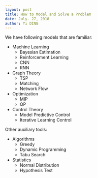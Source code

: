 ```yaml
---
layout: post
title: How to Model and Solve a Problem
date: July. 27, 2018
author: Yi DING
---
```




We have following models that are familiar:

* Machine Learning
  * Bayesian Estimation
  * Reinforcement Learning
  * CNN
  * RNN
* Graph Theory
  * TSP
  * Matching
  * Network Flow
* Optimization
  * MIP
  * QP
* Control Theory
  * Model Predictive Control
  * Iterative Learning Control



Other auxiliary tools:

* Algorithms
  * Greedy
  * Dynamic Programming
  * Tabu Search
* Statistics
  * Normal Distribution
  * Hypothesis Test